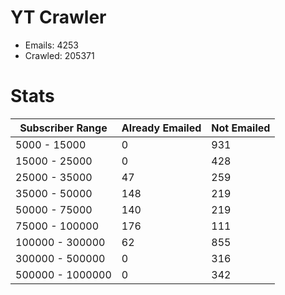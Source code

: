 # YT Crawler
- Emails: 4253
- Crawled: 205371

# Stats
| Subscriber Range  | Already Emailed | Not Emailed |
|-------|-------|-------|
| 5000 - 15000 | 0 | 931 |
| 15000 - 25000 | 0 | 428 |
| 25000 - 35000 | 47 | 259 |
| 35000 - 50000 | 148 | 219 |
| 50000 - 75000 | 140 | 219 |
| 75000 - 100000 | 176 | 111 |
| 100000 - 300000 | 62 | 855 |
| 300000 - 500000 | 0 | 316 |
| 500000 - 1000000 | 0 | 342 |
